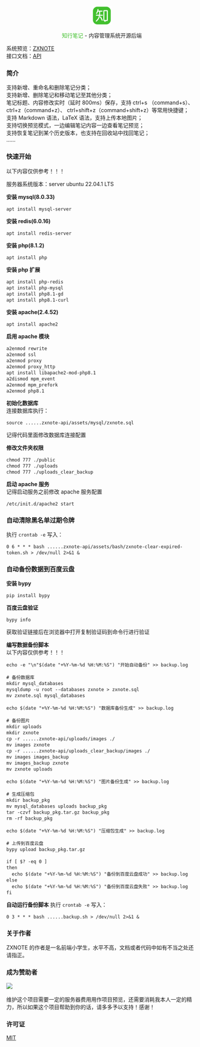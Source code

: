 <p align="center">
  <img src="https://github.com/xtthaop/zxnote-web/blob/main/src/assets/images/logo.png?raw=true" width="50px" />
</p>

<p align="center">
  <span style="color: #42c02e">知行笔记</span> - 内容管理系统开源后端
</p>

系统预览：[ZXNOTE](https://zxctb.top:9090/notebook)  
接口文档：[API](https://apifox.com/apidoc/shared-44ae147c-54da-4bb5-8295-64c962184bf9)

### 简介
  
支持新增、重命名和删除笔记分类；  
支持新增、删除笔记和移动笔记至其他分类；  
笔记标题、内容修改实时（延时 800ms）保存，支持 ctrl+s （command+s）、ctrl+z（command+z）、 ctrl+shift+z（command+shift+z）等常用快捷键；  
支持 Markdown 语法，LaTeX 语法，支持上传本地图片；  
支持切换预览模式，一边编辑笔记内容一边查看笔记预览；  
支持恢复笔记到某个历史版本，也支持在回收站中找回笔记；    
……

### 快速开始
以下内容仅供参考！！！

服务器系统版本：server ubuntu 22.04.1 LTS

**安装 mysql(8.0.33)**
```
apt install mysql-server
```

**安装 redis(6.0.16)**
```
apt install redis-server
```

**安装 php(8.1.2)**
```
apt install php
```

**安装 php 扩展**
```
apt install php-redis
apt install php-mysql
apt install php8.1-gd
apt install php8.1-curl
```

**安装 apache(2.4.52)**
```
apt install apache2
```

**启用 apache 模块**
```
a2enmod rewrite
a2enmod ssl
a2enmod proxy
a2enmod proxy_http
apt install libapache2-mod-php8.1
a2dismod mpm_event
a2enmod mpm_prefork
a2enmod php8.1
```

**初始化数据库**  
连接数据库执行：
```
source ......zxnote-api/assets/mysql/zxnote.sql
```
记得代码里面修改数据库连接配置

**修改文件夹权限**
```
chmod 777 ./public
chmod 777 ./uploads
chmod 777 ./uploads_clear_backup
```

**启动 apache 服务**  
记得启动服务之前修改 apache 服务配置
```
/etc/init.d/apache2 start
```

### 自动清除黑名单过期令牌
执行 `crontab -e` 写入：
```
0 6 * * * bash ......zxnote-api/assets/bash/zxnote-clear-expired-token.sh > /dev/null 2>&1 &
```

### 自动备份数据到百度云盘
**安装 bypy**
```
pip install bypy
```

**百度云盘验证**
```
bypy info
```
获取验证链接后在浏览器中打开复制验证码到命令行进行验证

**编写数据备份脚本**  
以下内容仅供参考！！！
```
echo -e "\n"$(date "+%Y-%m-%d %H:%M:%S") "开始自动备份" >> backup.log

# 备份数据库
mkdir mysql_databases
mysqldump -u root --databases zxnote > zxnote.sql
mv zxnote.sql mysql_databases

echo $(date "+%Y-%m-%d %H:%M:%S") "数据库备份生成" >> backup.log

# 备份图片
mkdir uploads
mkdir zxnote
cp -r ......zxnote-api/uploads/images ./
mv images zxnote
cp -r ......zxnote-api/uploads_clear_backup/images ./
mv images images_backup
mv images_backup zxnote
mv zxnote uploads

echo $(date "+%Y-%m-%d %H:%M:%S") "图片备份生成" >> backup.log

# 生成压缩包
mkdir backup_pkg
mv mysql_databases uploads backup_pkg
tar -czvf backup_pkg.tar.gz backup_pkg
rm -rf backup_pkg

echo $(date "+%Y-%m-%d %H:%M:%S") "压缩包生成" >> backup.log

# 上传到百度云盘
bypy upload backup_pkg.tar.gz

if [ $? -eq 0 ]
then
  echo $(date "+%Y-%m-%d %H:%M:%S") "备份到百度云盘成功" >> backup.log
else
  echo $(date "+%Y-%m-%d %H:%M:%S") "备份到百度云盘失败" >> backup.log
fi
```

**自动运行备份脚本**
执行 `crontab -e` 写入：
```
0 3 * * * bash ......backup.sh > /dev/null 2>&1 &
```

### 关于作者
ZXNOTE 的作者是一名前端小学生，水平不高，文档或者代码中如有不当之处还请指正。

### 成为赞助者
<img src="https://github.com/xtthaop/image-lib/blob/master/comodo-admin/sponsor.png?raw=true" width="300px" />

维护这个项目需要一定的服务器费用用作项目预览，还需要消耗我本人一定的精力，所以如果这个项目帮助到你的话，请多多予以支持！感谢！

### 许可证
[MIT](LICENSE.md)

